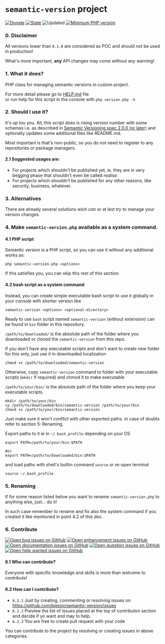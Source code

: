 # `semantic-version` project

[![Donate](https://img.shields.io/static/v1?label=Donate&message=paypal.me/biesior&color=brightgreen "Donate the contributor via PayPal.me, amount is up to you")](https://www.paypal.me/biesior/19.99EUR)
[![State](https://img.shields.io/static/v1?label=alpha&message=0.0.15&color=blue 'Latest known version')](https://github.com/biesior/semantic-version/tree/0.0.15-alpha) <!-- __SEMANTIC_VERSION_LINE__ -->
![Updated](https://img.shields.io/static/v1?label=upated&message=2020-08-30+03:51:48&color=lightgray 'Latest known update date') <!-- __SEMANTIC_UPDATED_LINE__ -->
[![Minimum PHP version](https://img.shields.io/static/v1?label=PHP&message=7.0.0+or+higher&color=blue "Minimum PHP version")](https://www.php.net/releases/7_0_0.php)

### 0. Disclaimer

All versions lower than `0.1.0` are considered as POC and should not be used in production! 

What's more important, **any** API changes may come without any warning!.  

### 1. What it does?

PHP class for managing semantic versions in custom project.

For more detail please go to [HELP.md](HELP.md) file  
or run help for this script in the console with `php version.php -h`

### 2. Should I use it?

It's up tou you. All, this script does is rising version number with some schemas i.e. as described in [Semantic Versioning spec 2.0.0 (or later)](https://semver.org/spec/v2.0.0.html) and optionally updates some additional files like README.md. 

Most important is that's non-public, so you do not need to register to any repositories or package managers.

#### 2.1 Suggested usages are:

- For projects which shouldn't be published yet, ie. they are in very begging phase that shouldn't even be called _realise_. 
- For projects which shouldn't be published for any other reasons, like security, business, whatever.

### 3. Alternatives

There are already several solutions wich _can_ or at lest _try_ to manage your version changes.

### 4. Make `semantic-version.php` available as a system command. 

#### 4.1 PHP script
Semantic version is a PHP script, so you can use it without any additional works as:

```shell script
php semantic-version.php <options>
```

If this satisfies you, you can skip this rest of this section.

#### 4.2 bash script as a system command

Instead, you can create simple executable bash script to use it globally in your console with shorter version like 

```shell script
semantic-version <options> <optional-directory>
``` 

Ready to use `bash` script named `semantic-version` (without extension) can be found in `bin` folder in this repository.

`/path/to/downloaded/` is the absolute path of the folder where you downloaded or cloned the `semantic-version` from this repo.

If you don't have any executable scripts and don't want to create new folder for this only, just use it in downloaded localization

```shell script
chmod +x /path/to/downloaded/semantic-version
```

Otherwise, copy `semantic-version` command to folder with your executable scripts (`mkdir` if required) and chmod it to make executable

`/path/to/your/bin/` is the absolute path of the folder where you keep your executable scripts.

```shell script
mkdir /path/to/your/bin
cp /path/to/downloaded/bin/semantic-version /path/to/your/bin
chmod +x /path/to/your/bin/semantic-version
```

Just make sure it won't conflict with other exported paths. In case of doubts refer to section 5: Renaming.

Export paths to it ie in `~/.bash_profile` depending on your OS

```shell script
export PATH=/path/to/your/bin:$PATH

#or 
export PATH=/path/to/downloaded/bin:$PATH
```
and load paths with shell's builtin command `source` or re-open terminal

```shell script
source ~/.bash_profile 
```

### 5. Renaming

If for some reason listed below you want to rename `semantic-version.php` to anything else, just... do it!

In such case remember to rename and fix also the system command if you created it like mentioned in point 4.2 of this doc.


### 6. Contribute
[![Open bug issues on GitHub](https://img.shields.io/static/v1?label=issues&message=bug&color=d73a4a "Something isn't working")](https://github.com/biesior/semantic-version/labels/bug)
[![Open enhancement issues on GitHub](https://img.shields.io/static/v1?label=issues&message=enhancement&color=0e8a16 "New feature or request")](https://github.com/biesior/semantic-version/labels/enhancement)
[![Open documentation issues on GitHub](https://img.shields.io/static/v1?label=issues&message=documentation&color=0075ca "Improvements or additions to documentation")](https://github.com/biesior/semantic-version/labels/documentation)
[![Open question issues on GitHub](https://img.shields.io/static/v1?label=issues&message=question&color=d876e3 "Further information is requested")](https://github.com/biesior/semantic-version/labels/question)
[![Open help wanted issues on GitHub](https://img.shields.io/static/v1?label=issues&message=help+wanted&color=008672 "Extra attention is needed")](https://github.com/biesior/semantic-version/labels/help%20wanted)

#### 6.1 Who can contribute?

Everyone with specific knowledge and skills is more than welcome to contribute!

#### 6.2 How can I contribute?

- `6.2.1` Just by creating, commenting or resolving issues on https://github.com/biesior/semantic-version/issues
- `6.2.2` Preview the list of issues placed at the top of contributon section and decide if yo want and may to help.
- `6.2.3` You are free to create pull request with your code  

You can contribute to the project by resolving or creating issues in above categories.